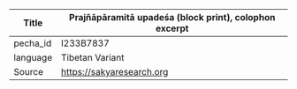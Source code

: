 |Title | Prajñāpāramitā upadeśa (block print), colophon excerpt 
| --- | --- 
|pecha_id | I233B7837
|language | Tibetan Variant
|Source | https://sakyaresearch.org